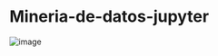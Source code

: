 # Mineria-de-datos-jupyter
![image](https://user-images.githubusercontent.com/115677516/232895700-bd736d09-4146-4429-9e8f-989da9587684.png)
